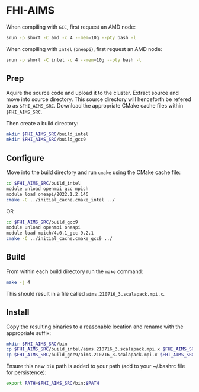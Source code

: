 # FHI-AIMS

When compiling with `GCC`, first request an AMD node:

```bash
srun -p short -C amd -c 4 --mem=10g --pty bash -l
```

When compiling with `Intel` (`oneapi`), first request an AMD node:
```bash
srun -p short -C intel -c 4 --mem=10g --pty bash -l
```

## Prep

Aquire the source code and upload it to the cluster. Extract source and move into source directory. 
This source directory will henceforth be refered to as `$FHI_AIMS_SRC`.
Download the appropriate CMake cache files within `$FHI_AIMS_SRC`.

Then create a build directory:

```bash
mkdir $FHI_AIMS_SRC/build_intel
mkdir $FHI_AIMS_SRC/build_gcc9
```

## Configure

Move into the build directory and run `cmake` using the CMake cache file:

```bash
cd $FHI_AIMS_SRC/build_intel
module unload openmpi gcc mpich
module load oneapi/2022.1.2.146
cmake -C ../initial_cache.cmake_intel ../
```

OR

```bash
cd $FHI_AIMS_SRC/build_gcc9
module unload openmpi oneapi
module load mpich/4.0.1_gcc-9.2.1
cmake -C ../initial_cache.cmake_gcc9 ../
```

## Build

From within each build directory run the `make` command:

```bash
make -j 4
```

This should result in a file called `aims.210716_3.scalapack.mpi.x`.

## Install

Copy the resulting binaries to a reasonable location and rename with the appropriate suffix:

```bash
mkdir $FHI_AIMS_SRC/bin
cp $FHI_AIMS_SRC/build_intel/aims.210716_3.scalapack.mpi.x $FHI_AIMS_SRC/bin/aims.210716_3.scalapack.mpi.x_intel
cp $FHI_AIMS_SRC/build_gcc9/aims.210716_3.scalapack.mpi.x $FHI_AIMS_SRC/bin/aims.210716_3.scalapack.mpi.x_gcc9
```

Ensure this new `bin` path is added to your path (add to your ~/.bashrc file for persistence):

```bash
export PATH=$FHI_AIMS_SRC/bin:$PATH
```
